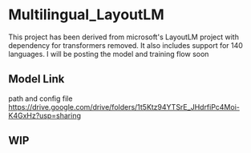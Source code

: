 # Multilingual_LayoutLM 

This project has been derived from microsoft's LayoutLM project with dependency for transformers removed.
It also includes support for 140 languages. I will be posting the model and training flow soon 

## Model Link
path and config file \
https://drive.google.com/drive/folders/1t5Ktz94YTSrE_JHdrfiPc4Moi-K4GxHz?usp=sharing

## WIP
